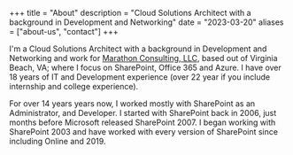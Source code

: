 +++
title = "About"
description = "Cloud Solutions Architect with a background in Development and Networking"
date = "2023-03-20"
aliases = ["about-us", "contact"]
+++

I'm a Cloud Solutions Architect with a background in Development and Networking and work for [Marathon Consulting, LLC](https://www.marathonus.com), based out of Virginia Beach, VA; where I focus on SharePoint, Office 365 and Azure. I have over 18 years of IT and Development experience (over 22 year if you include internship and college experience). 

For over 14 years years now, I worked mostly with SharePoint as an Administrator, and Developer. I started with SharePoint back in 2006, just months before Microsoft released SharePoint 2007. I began working with SharePoint 2003 and have worked with every version of SharePoint since including Online and 2019.